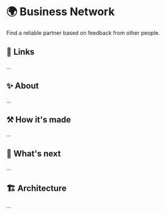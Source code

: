 # 🌍 Business Network

Find a reliable partner based on feedback from other people.

## 🔗 Links

...

## ✨ About

...

## ⚒️ How it's made

...

## 🔮 What's next

...

## 🏗️ Architecture

...
